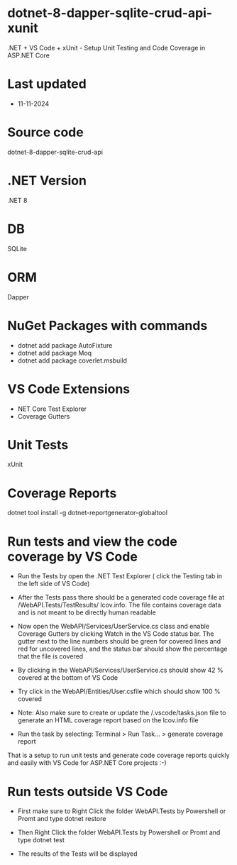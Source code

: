 # dotnet-8-dapper-sqlite-crud-api-xunit

.NET + VS Code + xUnit - Setup Unit Testing and Code Coverage in ASP.NET Core

# Last updated

- 11-11-2024

# Source code
dotnet-8-dapper-sqlite-crud-api

# .NET Version
.NET 8

# DB
SQLite

# ORM
Dapper

# NuGet Packages with commands
- dotnet add package AutoFixture
- dotnet add package Moq
- dotnet add package coverlet.msbuild

# VS Code Extensions

- NET Core Test Explorer
- Coverage Gutters

# Unit Tests
xUnit

# Coverage Reports

dotnet tool install -g dotnet-reportgenerator-globaltool

# Run tests and view the code coverage by VS Code

- Run the Tests by open the .NET Test Explorer ( click the Testing tab in the left side of VS Code)

- After the Tests pass there should be a generated code coverage file at /WebAPI.Tests/TestResults/
lcov.info. The file contains coverage data and is not meant to be directly human readable

- Now open the WebAPI/Services/UserService.cs class and enable Coverage Gutters by clicking Watch in the VS Code status bar. The gutter next to the line numbers should be green for covered lines and red for uncovered lines, and the status bar should show the percentage that the file is covered

- By clicking in the WebAPI/Services/UserService.cs should show 42 % covered at the bottom of VS Code

- Try click in the WebAPI/Entities/User.csfile which should show 100 % covered

- Note: Also make sure to create or update the /.vscode/tasks.json file to generate an HTML coverage report based on the lcov.info file

- Run the task by selecting: Terminal > Run Task... > generate coverage report

That is a setup to run unit tests and generate code coverage reports quickly and easily with VS Code for ASP.NET Core projects :-)


# Run tests outside VS Code

- First make sure to Right Click the folder WebAPI.Tests by Powershell or Promt and type dotnet restore

- Then Right Click the folder WebAPI.Tests by Powershell or Promt and type dotnet test

- The results of the Tests will be displayed 







